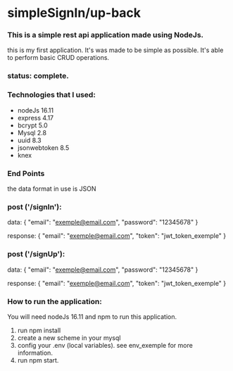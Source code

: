 # simpleSignIn/up-back

### This is a simple rest api application made using NodeJs.
this is my first application. It's was made to be simple as possible. It's able to perform basic CRUD operations. 

### status: complete.

### Technologies that I used:
 + nodeJs 16.11
 + express 4.17
 + bcrypt 5.0
 + Mysql 2.8
 + uuid 8.3
 + jsonwebtoken 8.5
 + knex 
 
 ### End Points
the data format in use is JSON

 ### post ('/signIn'): 
 
 
 data: {
   "email": "exemple@email.com",
   "password": "12345678" 
 }
 
 response: {
   "email": "exemple@email.com",
   "token": "jwt_token_exemple"
 }
 
 ### post ('/signUp'): 
 data: {
   "email": "exemple@email.com",
   "password": "12345678" 
 }
 
 response: {
   "email": "exemple@email.com",
   "token": "jwt_token_exemple"
 }
 
 
 ### How to run the application:
 You will need  nodeJs 16.11 and npm to run this application.
 
 1) run npm install
 2) create a new scheme in your mysql
 3) config your .env (local variables). see env_exemple for more information.
 4) run npm start.

